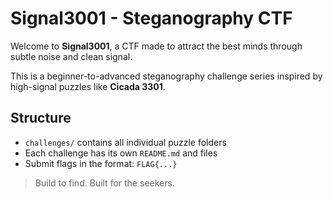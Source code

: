 # Signal3001 - Steganography CTF

Welcome to **Signal3001**, a CTF made to attract the best minds through subtle noise and clean signal.

This is a beginner-to-advanced steganography challenge series inspired by high-signal puzzles like **Cicada 3301**.

## Structure

- `challenges/` contains all individual puzzle folders
- Each challenge has its own `README.md` and files
- Submit flags in the format: `FLAG{...}`

> Build to find. Built for the seekers.

